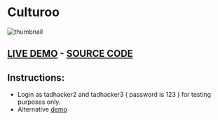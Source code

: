 # **Culturoo**
![thumbnail](https://user-images.githubusercontent.com/26378494/31123037-30dcc1f0-a836-11e7-8df8-162a74f8f45d.png)
## [LIVE DEMO](https://chrisjim316.github.io/Culturoo/)    -     [SOURCE CODE](https://github.com/chrisjim316/Culturoo)


## Instructions: 
* Login as tadhacker2 and tadhacker3 ( password is 123 ) for testing purposes only. 
* Alternative [demo](https://user-images.githubusercontent.com/26378494/31124870-2a1cc632-a83e-11e7-87d1-45fb9f7414e8.gif)
